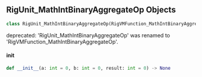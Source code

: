 ## RigUnit_MathIntBinaryAggregateOp Objects

```python
class RigUnit_MathIntBinaryAggregateOp(RigVMFunction_MathIntBinaryAggregateOp)
```

deprecated: 'RigUnit_MathIntBinaryAggregateOp' was renamed to 'RigVMFunction_MathIntBinaryAggregateOp'.

<a id="unreal.RigUnit_MathIntBinaryAggregateOp.__init__"></a>

#### __init__

```python
def __init__(a: int = 0, b: int = 0, result: int = 0) -> None
```

<a id="unreal.RigVMFunction_MathIntMake"></a>